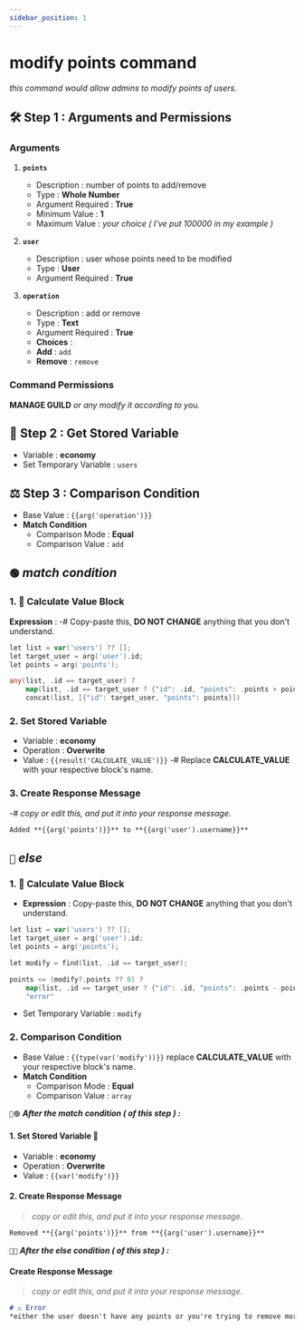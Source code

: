 ```yaml
---
sidebar_position: 1
---
```


# modify points command
*this command would allow admins to modify points of users.*

## 🛠️ Step 1 : Arguments and Permissions
### Arguments
1. **`points`**
    - Description : number of points to add/remove
    - Type : **Whole Number**
    - Argument Required : **True**
    - Minimum Value : **1**
    - Maximum Value : *your choice ( I've put 100000 in my example )*

2. **`user`**
    - Description : user whose points need to be modified
    - Type : **User**
    - Argument Required : **True**

3. **`operation`**
    - Description : add or remove
    - Type : **Text**
    - Argument Required : **True**
    - **Choices** :
     - **Add** : `add`
     - **Remove** : `remove`

### Command Permissions
**MANAGE GUILD** *or any modify it according to you.*

## 📝 Step 2 : Get Stored Variable
- Variable : **economy**
- Set Temporary Variable : `users`

## ⚖️ Step 3 : Comparison Condition
- Base Value : `{{arg('operation')}}`
- **Match Condition**
  - Comparison Mode : **Equal**
  - Comparison Value : `add`

## `🟢` ***match condition***
### 1. 🧮 Calculate Value Block
**Expression** :
-# Copy-paste this, **DO NOT CHANGE** anything that you don't understand.
```go
let list = var('users') ?? [];
let target_user = arg('user').id;
let points = arg('points');

any(list, .id == target_user) ?
    map(list, .id == target_user ? {"id": .id, "points": .points + points} : #) :
    concat(list, [{"id": target_user, "points": points}])
```

### 2. Set Stored Variable
- Variable : **economy**
- Operation : **Overwrite**
- Value : `{{result('CALCULATE_VALUE')}}`
-# Replace **CALCULATE_VALUE** with your respective block's name.

### 3. Create Response Message
-# *copy or edit this, and put it into your response message.*
```md
Added **{{arg('points')}}** to **{{arg('user').username}}**
```

## `🔴` ***else***
### 1. 🧮 Calculate Value Block
- **Expression** :
Copy-paste this, **DO NOT CHANGE** anything that you don't understand.
```go
let list = var('users') ?? [];
let target_user = arg('user').id;
let points = arg('points');

let modify = find(list, .id == target_user);

points <= (modify?.points ?? 0) ?
    map(list, .id == target_user ? {"id": .id, "points": .points - points} : #) :
    "error"
```
- Set Temporary Variable : `modify`

### 2. Comparison Condition
- Base Value : `{{type(var('modify'))}}`
replace **CALCULATE_VALUE** with your respective block's name.
- **Match Condition**
  - Comparison Mode : **Equal**
  - Comparison Value : `array`

`🔴🟢` ***After the match condition ( of this step ) :***
#### 1. Set Stored Variable 📝
- Variable : **economy**
- Operation : **Overwrite**
- Value : `{{var('modify')}}`

#### 2. Create Response Message
> *copy or edit this, and put it into your response message.*
```md
Removed **{{arg('points')}}** from **{{arg('user').username}}**
```

`🔴🔴` ***After the else condition ( of this step ) :***
#### Create Response Message
> *copy or edit this, and put it into your response message.*
```md
# ⚠️ Error
*either the user doesn't have any points or you're trying to remove more points than what the user already has.*
```